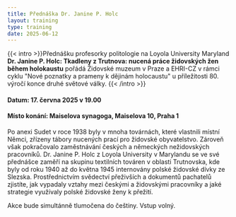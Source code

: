 ```yaml
---
title: Přednáška Dr. Janine P. Holc
layout: training
type: training
date: 2025-06-12
---
```


{{< intro >}}Přednášku profesorky politologie na Loyola University Maryland **Dr. Janine P. Holc: Tkadleny z Trutnova: nucená práce židovských žen během holokaustu** pořádá Židovské muzeum v Praze a EHRI-CZ v rámci cyklu "Nové poznatky a prameny k dějinám holocaustu" u příležitosti 80. výročí konce druhé světové války.
{{< /intro >}}

#### Datum: 17. června 2025 v 19.00
#### Místo konání: Maiselova synagoga, Maiselova 10, Praha 1

Po anexi Sudet v roce 1938 byly v mnoha továrnách, které vlastnili místní Němci, zřízeny tábory nucených prací pro židovské obyvatelstvo. Zároveň však pokračovalo zaměstnávání českých a německých nežidovských pracovníků. Dr. Janine P. Holc z Loyola University v Marylandu se ve své přednášce zaměří na skupinu textilních továren v oblasti Trutnovska, kde byly od roku 1940 až do května 1945 internovány polské židovské dívky ze Slezska. Prostřednictvím svědectví přeživších a dokumentů pachatelů zjistíte, jak vypadaly vztahy mezi českými a židovskými pracovníky a jaké strategie využívaly polské židovské ženy k přežití.

Akce bude simultánně tlumočena do češtiny. Vstup volný. 

